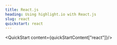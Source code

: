 ```yaml
---
title: React.js
heading: Using highlight.io with React.js
slug: react
quickstart: react
---
```


<QuickStart content={quickStartContent["react"]}/>
